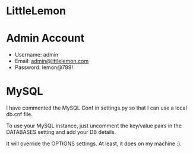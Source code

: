 # LittleLemon

# Admin Account
- Username: admin
- Email: admin@littlelemon.com
- Password: lemon@789!

# MySQL
I have commented the MySQL Conf in settings.py so that I can use a local db.cnf file.

To use your MySQL instance, just uncomment the key/value pairs in the DATABASES setting and add your DB details.

It will override the OPTIONS settings. At least, it does on my machine :).